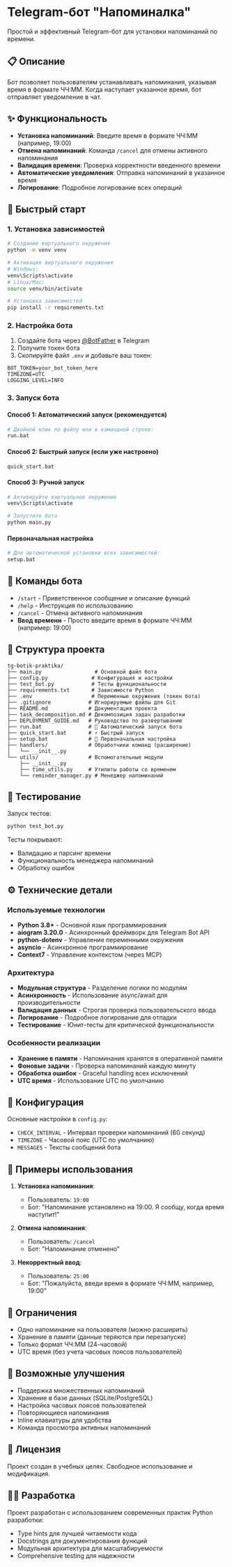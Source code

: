 # Telegram-бот "Напоминалка"

Простой и эффективный Telegram-бот для установки напоминаний по времени.

## 📋 Описание

Бот позволяет пользователям устанавливать напоминания, указывая время в формате ЧЧ:ММ. Когда наступает указанное время, бот отправляет уведомление в чат.

## ✨ Функциональность

- **Установка напоминаний**: Введите время в формате ЧЧ:ММ (например, 19:00)
- **Отмена напоминаний**: Команда `/cancel` для отмены активного напоминания
- **Валидация времени**: Проверка корректности введенного времени
- **Автоматические уведомления**: Отправка напоминаний в указанное время
- **Логирование**: Подробное логирование всех операций

## 🚀 Быстрый старт

### 1. Установка зависимостей

```bash
# Создание виртуального окружения
python -m venv venv

# Активация виртуального окружения
# Windows:
venv\Scripts\activate
# Linux/Mac:
source venv/bin/activate

# Установка зависимостей
pip install -r requirements.txt
```

### 2. Настройка бота

1. Создайте бота через [@BotFather](https://t.me/BotFather) в Telegram
2. Получите токен бота
3. Скопируйте файл `.env` и добавьте ваш токен:

```env
BOT_TOKEN=your_bot_token_here
TIMEZONE=UTC
LOGGING_LEVEL=INFO
```

### 3. Запуск бота

#### Способ 1: Автоматический запуск (рекомендуется)
```bash
# Двойной клик по файлу или в командной строке:
run.bat
```

#### Способ 2: Быстрый запуск (если уже настроено)
```bash
quick_start.bat
```

#### Способ 3: Ручной запуск
```bash
# Активируйте виртуальное окружение
venv\Scripts\activate

# Запустите бота
python main.py
```

#### Первоначальная настройка
```bash
# Для автоматической установки всех зависимостей:
setup.bat
```

## 🎯 Команды бота

- `/start` - Приветственное сообщение и описание функций
- `/help` - Инструкция по использованию
- `/cancel` - Отмена активного напоминания
- **Ввод времени** - Просто введите время в формате ЧЧ:ММ (например: 19:00)

## 📁 Структура проекта

```
tg-botik-praktika/
├── main.py                 # Основной файл бота
├── config.py              # Конфигурация и настройки
├── test_bot.py            # Тесты функциональности
├── requirements.txt       # Зависимости Python
├── .env                   # Переменные окружения (токен бота)
├── .gitignore            # Игнорируемые файлы для Git
├── README.md             # Документация проекта
├── task_decomposition.md # Декомпозиция задач разработки
├── DEPLOYMENT_GUIDE.md   # Руководство по развертыванию
├── run.bat               # 🚀 Автоматический запуск бота
├── quick_start.bat       # ⚡ Быстрый запуск
├── setup.bat             # 🔧 Первоначальная настройка
├── handlers/             # Обработчики команд (расширение)
│   └── __init__.py
└── utils/                # Вспомогательные модули
    ├── __init__.py
    ├── time_utils.py     # Утилиты работы со временем
    └── reminder_manager.py # Менеджер напоминаний
```

## 🧪 Тестирование

Запуск тестов:

```bash
python test_bot.py
```

Тесты покрывают:
- Валидацию и парсинг времени
- Функциональность менеджера напоминаний
- Обработку ошибок

## ⚙️ Технические детали

### Используемые технологии

- **Python 3.8+** - Основной язык программирования
- **aiogram 3.20.0** - Асинхронный фреймворк для Telegram Bot API
- **python-dotenv** - Управление переменными окружения
- **asyncio** - Асинхронное программирование
- **Context7** - Управление контекстом (через MCP)

### Архитектура

- **Модульная структура** - Разделение логики по модулям
- **Асинхронность** - Использование async/await для производительности
- **Валидация данных** - Строгая проверка пользовательского ввода
- **Логирование** - Подробное логирование для отладки
- **Тестирование** - Юнит-тесты для критической функциональности

### Особенности реализации

- **Хранение в памяти** - Напоминания хранятся в оперативной памяти
- **Фоновые задачи** - Проверка напоминаний каждую минуту
- **Обработка ошибок** - Graceful handling всех исключений
- **UTC время** - Использование UTC по умолчанию

## 🔧 Конфигурация

Основные настройки в `config.py`:

- `CHECK_INTERVAL` - Интервал проверки напоминаний (60 секунд)
- `TIMEZONE` - Часовой пояс (UTC по умолчанию)
- `MESSAGES` - Тексты сообщений бота

## 📝 Примеры использования

1. **Установка напоминания**:
   - Пользователь: `19:00`
   - Бот: "Напоминание установлено на 19:00. Я сообщу, когда время наступит!"

2. **Отмена напоминания**:
   - Пользователь: `/cancel`
   - Бот: "Напоминание отменено"

3. **Некорректный ввод**:
   - Пользователь: `25:00`
   - Бот: "Пожалуйста, введи время в формате ЧЧ:ММ, например, 19:00"

## 🚨 Ограничения

- Одно напоминание на пользователя (можно расширить)
- Хранение в памяти (данные теряются при перезапуске)
- Только формат ЧЧ:ММ (24-часовой)
- UTC время (без учета часовых поясов пользователей)

## 🔮 Возможные улучшения

- Поддержка множественных напоминаний
- Хранение в базе данных (SQLite/PostgreSQL)
- Настройка часовых поясов пользователей
- Повторяющиеся напоминания
- Inline клавиатуры для удобства
- Команда просмотра активных напоминаний

## 📄 Лицензия

Проект создан в учебных целях. Свободное использование и модификация.

## 👨‍💻 Разработка

Проект разработан с использованием современных практик Python разработки:
- Type hints для лучшей читаемости кода
- Docstrings для документирования функций
- Модульная архитектура для масштабируемости
- Comprehensive testing для надежности
